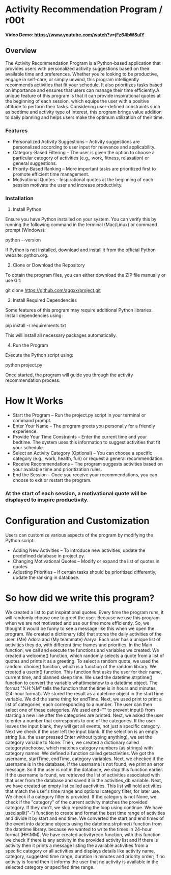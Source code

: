# Activity Recommendation Program / r00t
#### Video Demo:  <https://www.youtube.com/watch?v=jFz64bWSuIY>

## Overview 
The Activity Recommendation Program is a Python-based application that provides users with personalized activity suggestions based on their available time and preferences. Whether you’re looking 
to be productive, engage in self-care, or simply unwind, this program intelligently recommends activities that fit your schedule. It also prioritizes tasks based on importance and ensures that
users can manage their time efficiently.A unique feature of this program is that it can provide inspirational quotes at the beginning of each session, which equips the user with a positive attitude
to perform their tasks. Considering user-defined constraints such as bedtime and activity type of interest, this program brings value addition to daily planning and helps users make the optimum
utilization of their time.

### Features
* Personalized Activity Suggestions – Activity suggestions are personalized according to user input for relevance and applicability.
* Category-Based Filtering – The user is given the option to choose a particular category of activities (e.g., work, fitness, relaxation) or general suggestions.
* Priority-Based Ranking – More important tasks are prioritized first to promote efficient time management.
* Motivational Quotes – Inspirational quotes at the beginning of each session motivate the user and increase productivity.

### Installation

1. Install Python

Ensure you have Python installed on your system. You can verify this by running the following command in the terminal (Mac/Linux) or command prompt (Windows):

python --version

If Python is not installed, download and install it from the official Python website: python.org.

2. Clone or Download the Repository

To obtain the program files, you can either download the ZIP file manually or use Git:

git clone https://github.com/aggxx/project.git

3. Install Required Dependencies

Some features of this program may require additional Python libraries. Install dependencies using:

pip install -r requirements.txt

This will install all necessary packages automatically.

4. Run the Program

Execute the Python script using:

python project.py

Once started, the program will guide you through the activity recommendation process.

# How It Works
* Start the Program – Run the project.py script in your terminal or command prompt.
* Enter Your Name – The program greets you personally for a friendly experience.
* Provide Your Time Constraints – Enter the current time and your bedtime. The system uses this information to suggest activities that fit your schedule.
* Select an Activity Category (Optional) – You can choose a specific category (e.g., work, health, fun) or request a general recommendation.
* Receive Recommendations – The program suggests activities based on your available time and prioritization rules.
* End the Session – Once you receive your recommendations, you can choose to exit or restart the program.

### At the start of each session, a motivational quote will be displayed to inspire productivity.

# Configuration and Customization
Users can customize various aspects of the program by modifying the Python script:
* Adding New Activities – To introduce new activities, update the predefined database in project.py.
* Changing Motivational Quotes – Modify or expand the list of quotes in quotes.
* Adjusting Priorities – If certain tasks should be prioritized differently, update the ranking in database.


# So how did we write this program?

We created a list to put inspirational quotes. Every time the program runs, it will randomly choose one to greet the user. Because we use this program
when we are not motivated and use our time more efficiently. So, we thought it would be funny to see a message like this when we open the program. 
We created a dictionary (db) that stores the daily activities of the user. (Me) Adora and (My teammate) Aarya. Each user has a unique list of activities
they do, with different time frames and priorities. In the Main function, we call and execute the functions and variables we created. We created a 
welcome() function, which randomly selects a quote from a list of quotes and prints it as a greeting. To select a random quote, we used the random.
choice() function, which is a function of the random library. We created a userin() function. This function first asks the user for their name, current
time, and planned sleep time. We used the datetime.strptime() function to convert the variable whattimeisnow to a datetime object. The format "%H:%M" 
tells the function that the time is in hours and minutes (24-hour format). We stored the result as a datetime object in the startTime variable. We did
the same thing for endTime. Next, we used print to print a list of categories, each corresponding to a number. The user can then select one of these
categories. We used end="" to prevent input() from starting a new line after the categories are printed. Next, we asked the user to enter a number
that corresponds to one of the categories. If the user leaves the input blank, they will get all events, not just a specific category. Next we check if
the user left the input blank. If the selection is an empty string (i.e. the user pressed Enter without typing anything), we set the category variable to
None. Then, we created a dictionary called categorytochoose, which matches category numbers (as strings) with category names. We defined a function called
getactivities. We got the username, startTime, endTime, category variables. Next, we checked if the username is in the database. If the username is
not found, we print an error message. So if the user is not in the database, we stop this function earlier. If the username is found, we retrieved the
list of activities associated with that user from the database and saved it in the activities_db variable. Next, we have created an empty list called
aactivities. This list will hold activities that match the user's time range and optional category filter, for later use. We check if a category filter
is provided. If the category is not None, we check if the "category" of the current activity matches the provided category. If they don't, we skip repeating
the loop using continue. We have used split("-") function to create and format the best time range of activities and divide it by start and end time. 
We converted the start and end times of the event into datetime objects using the datetime.strptime() function from the datetime library. because we wanted
to write the times in 24-hour format (HH:MM). We have created activityreco function, with this function we check if there is any activity in the provided
activity list and if there is activity then it prints a message listing the available activities from a specific category or all activities and displays details
like activity name, category, suggested time range, duration in minutes and priority order; if no activity is found then it informs the user that no activity is
available in the selected category or specified time range.













